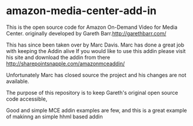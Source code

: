 # amazon-media-center-add-in
This is the open source code for Amazon On-Demand Video for Media Center. originally developed by Gareth Barr.http://garethbarr.com/

This has since been taken over by Marc Davis.  Marc has done a great job with keeping the Addin alive If you would like to use this addin please visit his site and download the addin from there http://sharepointsnapple.com/amazonmceaddin/

Unfortunately Marc has closed source the project and his changes are not available.

The purpose of this repository is to keep Gareth's original open source code accessible, 

Good and simple MCE addin examples are few, and this is a great example of makinng an simple hhml based addin
